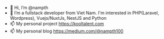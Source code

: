 - 👋 Hi, I’m @nampth
- 👀 I’m a fullstack developer from Viet Nam. I'm interested in PHP(Laravel, Wordpress), Vuejs/NuxtJs, NestJS and Python 
- 📫 My personal project https://kooltalent.com
- 📫 My personal blog https://medium.com/@nampth100

<!---
nampth/nampth is a ✨ special ✨ repository because its `README.md` (this file) appears on your GitHub profile.
You can click the Preview link to take a look at your changes.
--->

